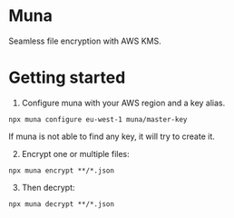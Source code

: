 # Muna

Seamless file encryption with AWS KMS.

# Getting started

1. Configure muna with your AWS region and a key alias.

```
npx muna configure eu-west-1 muna/master-key
```

If muna is not able to find any key, it will try to create it.

2. Encrypt one or multiple files:

```
npx muna encrypt **/*.json
```

3. Then decrypt:

```
npx muna decrypt **/*.json
```
